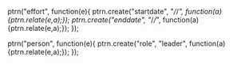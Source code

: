 ptrn("effort", function(e){
	ptrn.create("startdate", "_/_/_", function(a){ptrn.relate(e,a);});
	ptrn.create("enddate", "_/_/_", function(a){ptrn.relate(e,a);});
});

ptrn("person", function(e){
	ptrn.create("role", "leader", function(a){ptrn.relate(e,a);});
});
